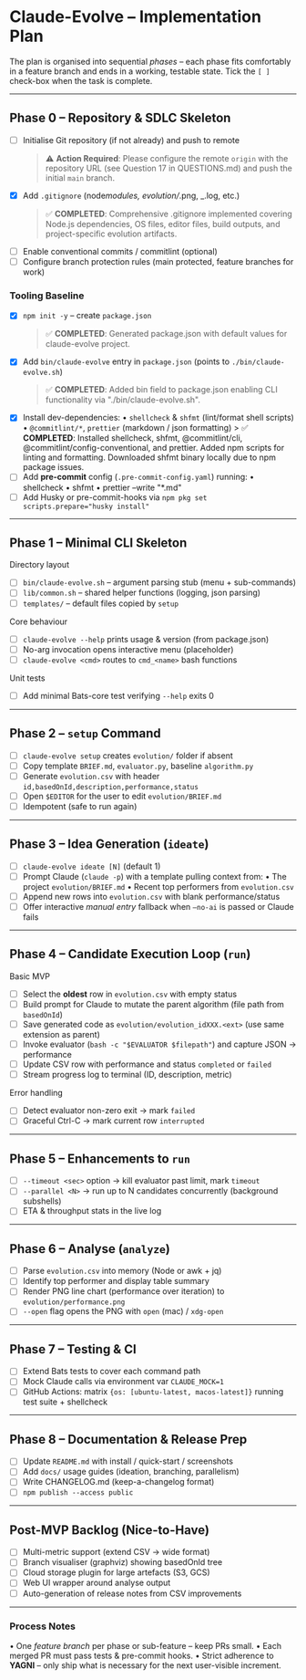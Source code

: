 # Claude-Evolve – Implementation Plan

The plan is organised into sequential _phases_ – each phase fits comfortably in a feature branch and ends in a working, testable state. Tick the `[ ]` check-box when the task is complete.

---

## Phase 0 – Repository & SDLC Skeleton

- [ ] Initialise Git repository (if not already) and push to remote
  > ⚠️ **Action Required**: Please configure the remote `origin` with the repository URL (see Question 17 in QUESTIONS.md) and push the initial `main` branch.
- [x] Add `.gitignore` (node*modules, evolution/*.png, \_.log, etc.)
  > ✅ **COMPLETED**: Comprehensive .gitignore implemented covering Node.js dependencies, OS files, editor files, build outputs, and project-specific evolution artifacts.
- [ ] Enable conventional commits / commitlint (optional)
- [ ] Configure branch protection rules (main protected, feature branches for work)

### Tooling Baseline

- [x] `npm init -y` – create `package.json`
  > ✅ **COMPLETED**: Generated package.json with default values for claude-evolve project.
- [x] Add `bin/claude-evolve` entry in `package.json` (points to `./bin/claude-evolve.sh`)
  > ✅ **COMPLETED**: Added bin field to package.json enabling CLI functionality via "./bin/claude-evolve.sh".
- [x] Install dev-dependencies:
      • `shellcheck` & `shfmt` (lint/format shell scripts)
      • `@commitlint/*`, `prettier` (markdown / json formatting) > ✅ **COMPLETED**: Installed shellcheck, shfmt, @commitlint/cli, @commitlint/config-conventional, and prettier. Added npm scripts for linting and formatting. Downloaded shfmt binary locally due to npm package issues.
- [ ] Add **pre-commit** config (`.pre-commit-config.yaml`) running:
      • shellcheck
      • shfmt
      • prettier –write "\*.md"
- [ ] Add Husky or pre-commit-hooks via `npm pkg set scripts.prepare="husky install"`

---

## Phase 1 – Minimal CLI Skeleton

Directory layout

- [ ] `bin/claude-evolve.sh` – argument parsing stub (menu + sub-commands)
- [ ] `lib/common.sh` – shared helper functions (logging, json parsing)
- [ ] `templates/` – default files copied by `setup`

Core behaviour

- [ ] `claude-evolve --help` prints usage & version (from package.json)
- [ ] No-arg invocation opens interactive menu (placeholder)
- [ ] `claude-evolve <cmd>` routes to `cmd_<name>` bash functions

Unit tests

- [ ] Add minimal Bats-core test verifying `--help` exits 0

---

## Phase 2 – `setup` Command

- [ ] `claude-evolve setup` creates `evolution/` folder if absent
- [ ] Copy template `BRIEF.md`, `evaluator.py`, baseline `algorithm.py`
- [ ] Generate `evolution.csv` with header `id,basedOnId,description,performance,status`
- [ ] Open `$EDITOR` for the user to edit `evolution/BRIEF.md`
- [ ] Idempotent (safe to run again)

---

## Phase 3 – Idea Generation (`ideate`)

- [ ] `claude-evolve ideate [N]` (default 1)
- [ ] Prompt Claude (`claude -p`) with a template pulling context from:
      • The project `evolution/BRIEF.md`
      • Recent top performers from `evolution.csv`
- [ ] Append new rows into `evolution.csv` with blank performance/status
- [ ] Offer interactive _manual entry_ fallback when `–no-ai` is passed or Claude fails

---

## Phase 4 – Candidate Execution Loop (`run`)

Basic MVP

- [ ] Select the **oldest** row in `evolution.csv` with empty status
- [ ] Build prompt for Claude to mutate the parent algorithm (file path from `basedOnId`)
- [ ] Save generated code as `evolution/evolution_idXXX.<ext>` (use same extension as parent)
- [ ] Invoke evaluator (`bash -c "$EVALUATOR $filepath"`) and capture JSON → performance
- [ ] Update CSV row with performance and status `completed` or `failed`
- [ ] Stream progress log to terminal (ID, description, metric)

Error handling

- [ ] Detect evaluator non-zero exit → mark `failed`
- [ ] Graceful Ctrl-C → mark current row `interrupted`

---

## Phase 5 – Enhancements to `run`

- [ ] `--timeout <sec>` option → kill evaluator past limit, mark `timeout`
- [ ] `--parallel <N>` → run up to N candidates concurrently (background subshells)
- [ ] ETA & throughput stats in the live log

---

## Phase 6 – Analyse (`analyze`)

- [ ] Parse `evolution.csv` into memory (Node or awk + jq)
- [ ] Identify top performer and display table summary
- [ ] Render PNG line chart (performance over iteration) to `evolution/performance.png`
- [ ] `--open` flag opens the PNG with `open` (mac) / `xdg-open`

---

## Phase 7 – Testing & CI

- [ ] Extend Bats tests to cover each command path
- [ ] Mock Claude calls via environment var `CLAUDE_MOCK=1`
- [ ] GitHub Actions: matrix `{os: [ubuntu-latest, macos-latest]}` running test suite + shellcheck

---

## Phase 8 – Documentation & Release Prep

- [ ] Update `README.md` with install / quick-start / screenshots
- [ ] Add `docs/` usage guides (ideation, branching, parallelism)
- [ ] Write CHANGELOG.md (keep-a-changelog format)
- [ ] `npm publish --access public`

---

## Post-MVP Backlog (Nice-to-Have)

- [ ] Multi-metric support (extend CSV → wide format)
- [ ] Branch visualiser (graphviz) showing basedOnId tree
- [ ] Cloud storage plugin for large artefacts (S3, GCS)
- [ ] Web UI wrapper around analyse output
- [ ] Auto-generation of release notes from CSV improvements

---

### Process Notes

• One _feature branch_ per phase or sub-feature – keep PRs small.
• Each merged PR must pass tests & pre-commit hooks.
• Strict adherence to **YAGNI** – only ship what is necessary for the next user-visible increment.
